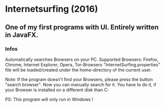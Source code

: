 # Internetsurfing (2016)

## One of my first programs with UI. Entirely written in JavaFX.

### Infos
Automatically searches Browsers on your PC.
Supported Browsers: Firefox, Chrome, Internet Explorer, Opera, Tor-Browsers
"InternetSurfing.properties" file will be loaded/created under the home-directory of the current user. 

Note: If the program doesn't find your Browsers, please press 
      the button "search browser". Now you can manually search for it.
      You have to do it, if your Browser is installed on a different disk than C:
	  
PS:
This program will only run in Windows !
